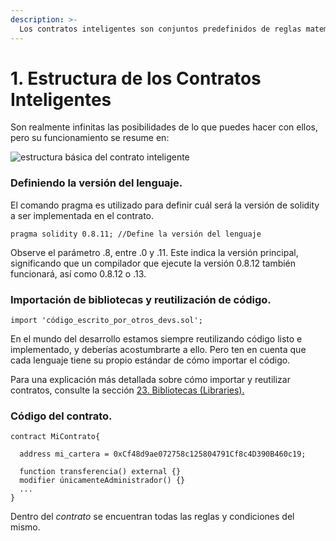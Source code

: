 ```yaml
---
description: >-
  Los contratos inteligentes son conjuntos predefinidos de reglas matemáticas. Estas reglas pueden estar condicionadas a ciertos contextos, por ejemplo: sólo ejecutar si es X día del año, o solo ejecutar cada 3 días, etc…
---
```


# 1. Estructura de los Contratos Inteligentes

Son realmente infinitas las posibilidades de lo que puedes hacer con ellos, pero su funcionamiento se resume en:

![estructura básica del contrato inteligente](<../.gitbook/assets/image (108).png>)

###



### Definiendo la versión del lenguaje.

El comando pragma es utilizado para definir cuál será la versión de solidity a ser implementada en el contrato.

```solidity
pragma solidity 0.8.11; //Define la versión del lenguaje
```

Observe el parámetro .8, entre .0 y .11. Este indica la versión principal, significando que un compilador que ejecute la versión 0.8.12 también funcionará, así como 0.8.12 o .13.



### Importación de bibliotecas y reutilización de código.

```solidity
import 'código_escrito_por_otros_devs.sol';
```

En el mundo del desarrollo estamos siempre reutilizando código listo e implementado, y deberías acostumbrarte a ello. Pero ten en cuenta que cada lenguaje tiene su propio estándar de cómo importar el código.

Para una explicación más detallada sobre cómo importar y reutilizar contratos, consulte la sección [23. Bibliotecas (Libraries).](extra-avancado/23.-bibliotecas-librarys.md "mention")

###

### Código del contrato.

```solidity
contract MiContrato{

  address mi_cartera = 0xCf48d9ae072758c125804791Cf8c4D390B460c19;

  function transferencia() external {}
  modifier únicamenteAdministrador() {}
  ...
}

```

Dentro del _contrato_ se encuentran todas las reglas y condiciones del mismo.
